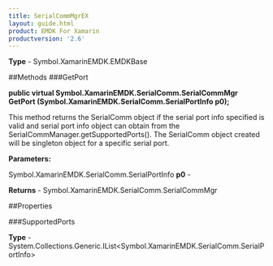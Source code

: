 ```yaml
---
title: SerialCommMgrEX
layout: guide.html
product: EMDK For Xamarin 
productversion: '2.6' 
---
```


    

**Type** - Symbol.XamarinEMDK.EMDKBase

##Methods
###GetPort

**public virtual Symbol.XamarinEMDK.SerialComm.SerialCommMgr GetPort (Symbol.XamarinEMDK.SerialComm.SerialPortInfo p0);**

This method returns the SerialComm object if the serial port info specified is valid and serial port info object can obtain from the SerialCommManager.getSupportedPorts(). The SerialComm object created will be singleton object for a specific serial port.
        

**Parameters:**

Symbol.XamarinEMDK.SerialComm.SerialPortInfo **p0**  - 
          
        

**Returns** - Symbol.XamarinEMDK.SerialComm.SerialCommMgr

##Properties

###SupportedPorts

        

**Type** - System.Collections.Generic.IList<Symbol.XamarinEMDK.SerialComm.SerialPortInfo>
